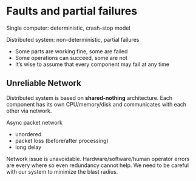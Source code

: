 # Faults and partial failures

Single computer: deterministic, crash-stop model

Distributed system: non-deterministic, partial failures

- Some parts are working fine, some are failed
- Some operations can succeed, some are not
- It’s wise to assume that every component may fail at any time

## Unreliable Network

Distributed system is based on **shared-nothing** architecture. Each component has its own CPU/memory/disk and communicates with each other via network.

Async packet network

- unordered
- packet loss (before/after processing)
- long delay

Network issue is unavoidable. Hardware/software/human operator errors are every where so even redundancy cannot help. We need to be careful with our system to minimize the blast radius.
